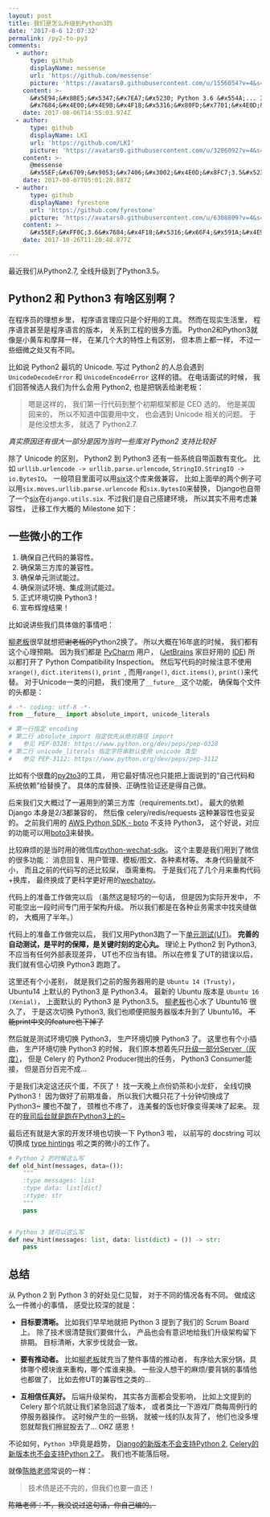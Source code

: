 ```yaml
---
layout: post
title: 我们是怎么升级到Python3的
date: '2017-8-6 12:07:32'
permalink: /py2-to-py3
comments:
  - author:
      type: github
      displayName: messense
      url: 'https://github.com/messense'
      picture: 'https://avatars0.githubusercontent.com/u/1556054?v=4&s=73'
    content: >-
      &#x5E94;&#x8BE5;&#x5347;&#x7EA7;&#x5230; Python 3.6 &#x554A;... 3.6
      &#x7684;&#x4E00;&#x4E9B;&#x4F18;&#x5316;&#x80FD;&#x7701;&#x4E0D;&#x5C11;&#x5185;&#x5B58;&#x3002;
    date: 2017-08-06T14:55:03.974Z
  - author:
      type: github
      displayName: LKI
      url: 'https://github.com/LKI'
      picture: 'https://avatars0.githubusercontent.com/u/3286092?v=4&s=73'
    content: >-
      @messense
      &#x55EF;&#x6709;&#x9053;&#x7406;&#x3002;&#x4E0D;&#x8FC7;3.5&#x5230;3.6&#x7684;gap&#xFF0C;&#x6BD4;2.7&#x5230;3.5&#x7684;gap&#x5C0F;&#x5F88;&#x591A;&#xFF0C;&#x8FD9;&#x4E2A;&#x597D;&#x5347;&#x3002;
    date: 2017-08-07T05:01:28.887Z
  - author:
      type: github
      displayName: fyrestone
      url: 'https://github.com/fyrestone'
      picture: 'https://avatars0.githubusercontent.com/u/6308809?v=4&s=73'
    content: >-
      &#x55EF;&#xFF0C;3.6&#x7684;&#x4F18;&#x5316;&#x66F4;&#x591A;&#x4E9B;&#x3002;&#x3002;
    date: 2017-10-26T11:20:48.877Z

---
```


最近我们从Python2.7,
全线升级到了Python3.5。

<!--MORE-->

## Python2 和 Python3 有啥区别啊？

在程序员的理想乡里，
程序语言理应只是个好用的工具。
然而在现实生活里，
程序语言甚至是程序语言的版本，
关系到工程的很多方面。
Python2和Python3就像是小黄车和摩拜一样，
在某几个大的特性上有区别，
但本质上都一样，
不过一些细微之处又有不同。

比如说 Python2 最坑的 Unicode.
写过 Python2 的人总会遇到 `UnicodeDecodeError` 和 `UnicodeEncodeError` 这样的错。
在电话面试的时候，
我们回答候选人我们为什么会用 Python2,
也是把锅丢给谢老板：

> 嗯是这样的，
> 我们第一行代码到整个初期框架都是 CEO 选的。
> 他是美国回来的，
> 所以不知道中国要用中文，
> 也会遇到 Unicode 相关的问题。
> 于是他没想太多，
> 就选了 Python2.7.

_真实原因还有很大一部分是因为当时一些库对 Python2 支持比较好_

除了 Unicode 的区别，
Python2 到 Python3 还有一些系统自带函数有变化。
比如 `urllib.urlencode -> urllib.parse.urlencode`,
`StringIO.StringIO -> io.BytesIO`。
一般项目里面可以用[six][six]这个库来做兼容，
比如上面举的两个例子可以用`six.moves.urllib.parse.urlencode`
和`six.BytesIO`来替换，
Django也自带了一个[six][six]在`django.utils.six`.
不过我们是自己搭建环境，
所以其实不用考虑兼容性，
迁移工作大概的 Milestone 如下：

## 一些微小的工作

1. 确保自己代码的兼容性。
2. 确保第三方库的兼容性。
3. 确保单元测试能过。
4. 确保测试环境、集成测试能过。
5. 正式环境切换 Python3！
6. 宣布辉煌结果！

比如说讲些我们具体做的事情吧：

[柳老板][ldsink]很早就想把~~谢老板的~~Python2换了。
所以大概在16年底的时候，
我们都有这个心理预期。
因为我们都是 [PyCharm][pycharm] 用户，
([JetBrains][pycharm] 家巨好用的 [IDE][ide])
所以都打开了 Python Compatibility Inspection。
然后写代码的时候注意不使用`xrange()`, `dict.iteritems()`, `print `,
而用`range()`, `dict.items()`, `print()`来代替。
对于Unicode一类的问题，
我们使用了`__future__`这个功能，
确保每个文件的头都是：

```python
# -*- coding: utf-8 -*-
from __future__ import absolute_import, unicode_literals

# 第一行指定 encoding
# 第二行 absolute_import 指定优先从绝对路径 import
#   参见 PEP-0328: https://www.python.org/dev/peps/pep-0328
# 第二行 unicode_literals 指定字符串默认使用 unicode 类型
#   参见 PEP-3112: https://www.python.org/dev/peps/pep-3112
```

比如有个很蠢的[py2to3][py2to3]的工具，
用它最好情况也只能把上面说到的“自己代码和系统依赖”给替换了。
具体的库替换、正确性验证还是得自己做。

后来我们又大概过了一遍用到的第三方库（requirements.txt）。
最大的依赖 Django 本身是2/3都兼容的，
然后像 celery/redis/requests 这种兼容性也妥妥的。
之前我们用的 [AWS Python SDK - boto][boto] 不支持 Python3，
这个好说，对应的功能可以用[boto3][boto3]来替换。

比较麻烦的是当时用的微信库[python-wechat-sdk][pws]。
这个主要是我们用到了微信的很多功能：
消息回复、用户管理、模板/图文、各种素材等。
本身代码量就不小，
而且之前的代码写的还比较屎，
亟需重构。
于是我们花了几个月来重构代码+换库，
最终换成了更科学更好用的[wechatpy][wechatpy]。

代码上的准备工作做完以后
（虽然这是轻巧的一句话，
但是因为实际开发中，
不可能空出一段时间专门用于架构升级。
所以我们都是在各种业务需求中找夹缝做的，
大概用了半年。）

代码上的准备工作做完以后，
我们又用Python3跑了一下[单元测试(UT)][ut]。
**完善的自动测试，是平时的保障，是关键时刻的定心丸。**
理论上 Python2 到 Python3,
不应当有任何外部表现差异，
UT也不应当有错。
所以在修复了UT的错误以后，
我们就有信心切换 Python3 跑跑了。

这里还有个小差别，
就是我们之前的服务器用的是 `Ubuntu 14 (Trusty)`，
Ubuntu14 上默认的 Python3 是 Python3.4。
最新的 Ubuntu 版本是 `Ubuntu 16 (Xenial)`，
上面默认的 Python3 是 Python3.5。
[柳老板][ldsink]也心水了 Ubuntu16 很久了，
于是这次切换 Python3,
我们也顺便把服务器版本升到了 Ubuntu16。
~~不能print中文的feature也下掉了~~

然后就是测试环境切换 Python3，
生产环境切换 Python3 了。
这里也有个小插曲，
生产环境切换 Python3 的时候，
我们原本想着先只[升级一部分Server（灰度）][abtest]，
但是 Celery 的 Python2 Producer抛出的任务，
Python3 Consumer能接，
但是百分百完不成…

于是我们决定这还灰个蛋，不灰了！
找一天晚上点份奶茶和小龙虾，
全线切换Python3！
因为做好了前期准备，
所以我们大概只花了十分钟切换成了Python3~
腰也不酸了，
颈椎也不疼了，
连美餐的饭也好像变得美味了起来。
现在的[我司后台就是跑在Python3上的~][zaihui]

最后还有就是大家的开发环境也切换一下 Python3 啦，
以前写的 docstring 可以切换成 [type hintings][type] 啦之类的微小的工作了。

```python
# Python 2 的时候这么写
def old_hint(messages, data=()):
    """
    :type messages: list
    :type data: list[dict]
    :rtype: str
    """
    pass


# Python 3 就可以这么写
def new_hint(messages: list, data: list(dict) = ()) -> str:
    pass
```

## 总结

从 Python 2 到 Python 3 的好处见仁见智，
对于不同的情况各有不同。
做成这么一件微小的事情，
感受比较深的就是：

* **目标要清晰。**
比如我们早早地就把 Python 3 提到了我们的 Scrum Board 上。
除了技术很清楚我们要做什么，
产品也会有意识地给我们升级架构留下排期。
目标清晰，大家步伐就会一致。

* **要有推动者。**
比如[柳老板][ldsink]就充当了整件事情的推动者，
有序给大家分锅，具体哪个模块谁来重构，哪个库谁来换。
一些没人想干的麻烦/要背锅的事情他也都做了，
比如去修UT的兼容性之类的…

* **互相信任真好。**
后端升级架构，
其实各方面都会受影响，
比如上文提到的 Celery 那个坑就让我们紧急回退了版本，
或者类比一下游戏厂商每周例行的停服务器操作。
这时候产生的一些锅，
就被一线的队友背了，
他们也没多埋怨就帮我们擦屁股去了…
ORZ 感恩！

不论如何，`Python 3`毕竟是趋势，
[Django的新版本不会支持Python 2][django-python-2],
[Celery的新版本也不会支持Python 2了][celery-python-2]。
我们也不能落后呀。

就像[陈皓老师][haoel]常说的一样：

> 技术债是还不完的，但我们也要一直还！

~~陈皓老师：不，我没说过这句话，你自己编的。~~

[ldsink]: https://ldsink.com/
[six]: https://pypi.python.org/pypi/six
[pws]: https://github.com/doraemonext/wechat-python-sdk
[wechatpy]: https://github.com/jxtech/wechatpy
[pycharm]: https://www.jetbrains.com/pycharm/
[ide]: [https://en.wikipedia.org/wiki/Integrated_development_environment]
[py2to3]: https://docs.python.org/3/library/2to3.html
[boto]: http://boto.cloudhackers.com/en/latest/
[boto3]: https://boto3.readthedocs.io/en/latest/
[ut]: https://en.wikipedia.org/wiki/Unit_testing
[abtest]: https://en.wikipedia.org/wiki/A/B_testing
[zaihui]: http://www.kezaihui.com/#!/join
[type]: https://docs.python.org/3/library/typing.html
[django-python-2]: https://www.djangoproject.com/weblog/2015/jun/25/roadmap/
[celery-python-2]: http://docs.celeryproject.org/en/latest/whatsnew-4.0.html#last-major-version-to-support-python-2
[haoel]: http://coolshell.cn/articles/17583.html

